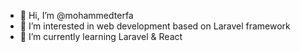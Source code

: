- 👋 Hi, I’m @mohammedterfa
- 👀 I’m interested in web development based on Laravel framework
- 🌱 I’m currently learning Laravel & React

<!---
mohammedterfa/mohammedterfa is a ✨ special ✨ repository because its `README.md` (this file) appears on your GitHub profile.
You can click the Preview link to take a look at your changes.
--->
